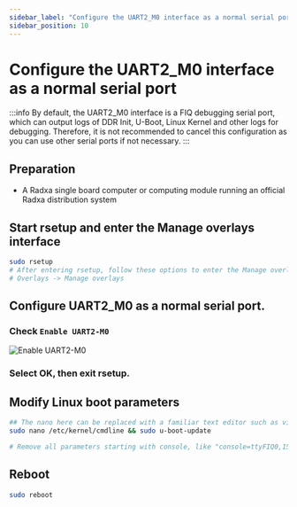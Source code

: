 ```yaml
---
sidebar_label: "Configure the UART2_M0 interface as a normal serial port"
sidebar_position: 10
---
```


# Configure the UART2_M0 interface as a normal serial port

:::info
By default, the UART2_M0 interface is a FIQ debugging serial port, which can output logs of DDR Init, U-Boot, Linux Kernel and other logs for debugging. Therefore, it is not recommended to cancel this configuration as you can use other serial ports if not necessary.
:::

## Preparation

- A Radxa single board computer or computing module running an official Radxa distribution system

## Start rsetup and enter the Manage overlays interface

```bash
sudo rsetup
# After entering rsetup, follow these options to enter the Manage overlays interface
# Overlays -> Manage overlays
```

## Configure UART2_M0 as a normal serial port.

### Check `Enable UART2-M0`

![Enable UART2-M0](/img/general-tutorial/EnableUART2-M0.webp)

### Select OK, then exit rsetup.

## Modify Linux boot parameters

```bash
## The nano here can be replaced with a familiar text editor such as vim.
sudo nano /etc/kernel/cmdline && sudo u-boot-update

# Remove all parameters starting with console, like "console=ttyFIQ0,1500000n8"

```

## Reboot

```bash
sudo reboot
```
